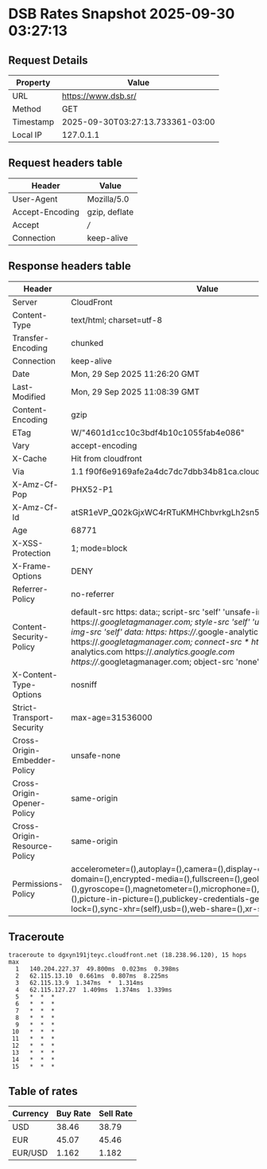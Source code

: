 # DSB Rates Snapshot 2025-09-30 03:27:13
## Request Details

| Property | Value |
|----------|-------|
| URL | https://www.dsb.sr/ |
| Method | GET |
| Timestamp | 2025-09-30T03:27:13.733361-03:00 |
| Local IP | 127.0.1.1 |
    
## Request headers table

| Header | Value |
|--------|-------|
| User-Agent | Mozilla/5.0 |
| Accept-Encoding | gzip, deflate |
| Accept | */* |
| Connection | keep-alive |

    
## Response headers table
| Header | Value |
|--------|-------|
| Server | CloudFront |
| Content-Type | text/html; charset=utf-8 |
| Transfer-Encoding | chunked |
| Connection | keep-alive |
| Date | Mon, 29 Sep 2025 11:26:20 GMT |
| Last-Modified | Mon, 29 Sep 2025 11:08:39 GMT |
| Content-Encoding | gzip |
| ETag | W/"4601d1cc10c3bdf4b10c1055fab4e086" |
| Vary | accept-encoding |
| X-Cache | Hit from cloudfront |
| Via | 1.1 f90f6e9169afe2a4dc7dc7dbb34b81ca.cloudfront.net (CloudFront) |
| X-Amz-Cf-Pop | PHX52-P1 |
| X-Amz-Cf-Id | atSR1eVP_Q02kGjxWC4rRTuKMHChbvrkgLh2sn5Oshdcwei1dsYMyQ== |
| Age | 68771 |
| X-XSS-Protection | 1; mode=block |
| X-Frame-Options | DENY |
| Referrer-Policy | no-referrer |
| Content-Security-Policy | default-src https: data:; script-src 'self' 'unsafe-inline' https://*.googletagmanager.com; style-src 'self' 'unsafe-inline' data:; img-src 'self' data: https: https://*.google-analytics.com https://*.googletagmanager.com; connect-src * https://*.google-analytics.com https://*.analytics.google.com https://*.googletagmanager.com; object-src 'none' |
| X-Content-Type-Options | nosniff |
| Strict-Transport-Security | max-age=31536000 |
| Cross-Origin-Embedder-Policy | unsafe-none |
| Cross-Origin-Opener-Policy | same-origin |
| Cross-Origin-Resource-Policy | same-origin |
| Permissions-Policy | accelerometer=(),autoplay=(),camera=(),display-capture=(),document-domain=(),encrypted-media=(),fullscreen=(),geolocation=(),gyroscope=(),magnetometer=(),microphone=(),midi=(),payment=(),picture-in-picture=(),publickey-credentials-get=(),screen-wake-lock=(),sync-xhr=(self),usb=(),web-share=(),xr-spatial-tracking=() |

## Traceroute 

```
traceroute to dgxyn191jteyc.cloudfront.net (18.238.96.120), 15 hops max
  1   140.204.227.37  49.800ms  0.023ms  0.398ms 
  2   62.115.13.10  0.661ms  0.807ms  8.225ms 
  3   62.115.13.9  1.347ms  *  1.314ms 
  4   62.115.127.27  1.409ms  1.374ms  1.339ms 
  5   *  *  * 
  6   *  *  * 
  7   *  *  * 
  8   *  *  * 
  9   *  *  * 
 10   *  *  * 
 11   *  *  * 
 12   *  *  * 
 13   *  *  * 
 14   *  *  * 
 15   *  *  * 

```


## Table of rates

| Currency | Buy Rate | Sell Rate |
|----------|----------|-----------|
| USD | 38.46 | 38.79 |
| EUR | 45.07 | 45.46 |
| EUR/USD | 1.162 | 1.182 |
